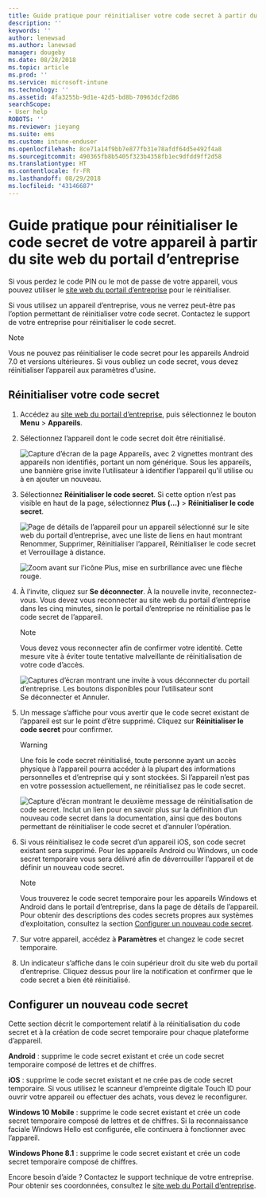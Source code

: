 ```yaml
---
title: Guide pratique pour réinitialiser votre code secret à partir du site web du Portail d’entreprise | Microsoft Docs
description: ''
keywords: ''
author: lenewsad
ms.author: lanewsad
manager: dougeby
ms.date: 08/28/2018
ms.topic: article
ms.prod: ''
ms.service: microsoft-intune
ms.technology: ''
ms.assetid: 4fa3255b-9d1e-42d5-bd8b-70963dcf2d86
searchScope:
- User help
ROBOTS: ''
ms.reviewer: jieyang
ms.suite: ems
ms.custom: intune-enduser
ms.openlocfilehash: 8ce71a14f9bb7e877fb31e78afdf64d5e492f4a8
ms.sourcegitcommit: 490365fb8b5405f323b4358fb1ec9dfdd9ff2d58
ms.translationtype: HT
ms.contentlocale: fr-FR
ms.lasthandoff: 08/29/2018
ms.locfileid: "43146687"
---
```

# <a name="how-to-reset-your-device-passcode-from-the-company-portal-website"></a>Guide pratique pour réinitialiser le code secret de votre appareil à partir du site web du portail d’entreprise

Si vous perdez le code PIN ou le mot de passe de votre appareil, vous pouvez utiliser le [site web du portail d’entreprise](https://portal.manage.microsoft.com) pour le réinitialiser.  

Si vous utilisez un appareil d’entreprise, vous ne verrez peut-être pas l’option permettant de réinitialiser votre code secret. Contactez le support de votre entreprise pour réinitialiser le code secret.

   > [!NOTE]
   > Vous ne pouvez pas réinitialiser le code secret pour les appareils Android 7.0 et versions ultérieures. Si vous oubliez un code secret, vous devez réinitialiser l’appareil aux paramètres d’usine. 

## <a name="reset-your-passcode"></a>Réinitialiser votre code secret

1.  Accédez au [site web du portail d’entreprise](https://portal.manage.microsoft.com), puis sélectionnez le bouton __Menu__ > __Appareils__.  

2. Sélectionnez l’appareil dont le code secret doit être réinitialisé.  

    ![Capture d’écran de la page Appareils, avec 2 vignettes montrant des appareils non identifiés, portant un nom générique. Sous les appareils, une bannière grise invite l’utilisateur à identifier l’appareil qu’il utilise ou à en ajouter un nouveau.](./media/rename-reset-device-step2-1808.png) 

3. Sélectionnez **Réinitialiser le code secret**. Si cette option n’est pas visible en haut de la page, sélectionnez **Plus (...)** > **Réinitialiser le code secret**.   

   ![Page de détails de l’appareil pour un appareil sélectionné sur le site web du portail d’entreprise, avec une liste de liens en haut montrant Renommer, Supprimer, Réinitialiser l’appareil, Réinitialiser le code secret et Verrouillage à distance. ](./media/rename-reset-device-1808.png)   

    ![Zoom avant sur l’icône Plus, mise en surbrillance avec une flèche rouge.](./media/rename-reset-device-step3-more-1808.png)  

4. À l’invite, cliquez sur **Se déconnecter**. À la nouvelle invite, reconnectez-vous. Vous devez vous reconnecter au site web du portail d’entreprise dans les cinq minutes, sinon le portail d’entreprise ne réinitialise pas le code secret de l’appareil.  

   > [!NOTE]
   > Vous devez vous reconnecter afin de confirmer votre identité. Cette mesure vite à éviter toute tentative malveillante de réinitialisation de votre code d’accès.

   ![Captures d’écran montrant une invite à vous déconnecter du portail d’entreprise. Les boutons disponibles pour l’utilisateur sont Se déconnecter et Annuler.](./media/iwp-reset-passcode-popup-1808.png)

5. Un message s’affiche pour vous avertir que le code secret existant de l’appareil est sur le point d’être supprimé. Cliquez sur **Réinitialiser le code secret** pour confirmer.  
    > [!WARNING]
    > Une fois le code secret réinitialisé, toute personne ayant un accès physique à l’appareil pourra accéder à la plupart des informations personnelles et d’entreprise qui y sont stockées. Si l’appareil n’est pas en votre possession actuellement, ne réinitialisez pas le code secret.  

   ![Capture d’écran montrant le deuxième message de réinitialisation de code secret. Inclut un lien pour en savoir plus sur la définition d’un nouveau code secret dans la documentation, ainsi que des boutons permettant de réinitialiser le code secret et d’annuler l’opération.](./media/iwp-reset-passcode-popup2-1808.png) 

6. Si vous réinitialisez le code secret d’un appareil iOS, son code secret existant sera supprimé. Pour les appareils Android ou Windows, un code secret temporaire vous sera délivré afin de déverrouiller l’appareil et de définir un nouveau code secret. 

   > [!NOTE]
   > Vous trouverez le code secret temporaire pour les appareils Windows et Android dans le portail d’entreprise, dans la page de détails de l’appareil. Pour obtenir des descriptions des codes secrets propres aux systèmes d’exploitation, consultez la section [Configurer un nouveau code secret](reset-your-passcode-cpwebsite.md#set-up-a-new-passcode).  
   
7. Sur votre appareil, accédez à **Paramètres** et changez le code secret temporaire. 

8. Un indicateur s’affiche dans le coin supérieur droit du site web du portail d’entreprise. Cliquez dessus pour lire la notification et confirmer que le code secret a bien été réinitialisé.  

## <a name="set-up-a-new-passcode"></a>Configurer un nouveau code secret  

Cette section décrit le comportement relatif à la réinitialisation du code secret et à la création de code secret temporaire pour chaque plateforme d’appareil.  

**Android** : supprime le code secret existant et crée un code secret temporaire composé de lettres et de chiffres.

**iOS** : supprime le code secret existant et ne crée pas de code secret temporaire. Si vous utilisez le scanneur d’empreinte digitale Touch ID pour ouvrir votre appareil ou effectuer des achats, vous devez le reconfigurer.  

**Windows 10 Mobile** : supprime le code secret existant et crée un code secret temporaire composé de lettres et de chiffres. Si la reconnaissance faciale Windows Hello est configurée, elle continuera à fonctionner avec l’appareil.
    
**Windows Phone 8.1** : supprime le code secret existant et crée un code secret temporaire composé de chiffres.  

Encore besoin d’aide ? Contactez le support technique de votre entreprise. Pour obtenir ses coordonnées, consultez le [site web du Portail d’entreprise](https://go.microsoft.com/fwlink/?linkid=2010980).  
